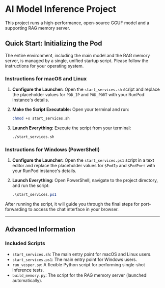# AI Model Inference Project

This project runs a high-performance, open-source GGUF model and a supporting RAG memory server.

## Quick Start: Initializing the Pod

The entire environment, including the main model and the RAG memory server, is managed by a single, unified startup script. Please follow the instructions for your operating system.

### Instructions for macOS and Linux

1.  **Configure the Launcher:**
    Open the `start_services.sh` script and replace the placeholder values for `POD_IP` and `POD_PORT` with your RunPod instance's details.

2.  **Make the Script Executable:**
    Open your terminal and run:
    ```bash
    chmod +x start_services.sh
    ```

3.  **Launch Everything:**
    Execute the script from your terminal:
    ```bash
    ./start_services.sh
    ```

### Instructions for Windows (PowerShell)

1.  **Configure the Launcher:**
    Open the `start_services.ps1` script in a text editor and replace the placeholder values for `$PodIp` and `$PodPort` with your RunPod instance's details.

2.  **Launch Everything:**
    Open PowerShell, navigate to the project directory, and run the script:
    ```powershell
    .\start_services.ps1
    ```

After running the script, it will guide you through the final steps for port-forwarding to access the chat interface in your browser.

---

## Advanced Information

### Included Scripts

*   `start_services.sh`: The main entry point for macOS and Linux users.
*   `start_services.ps1`: The main entry point for Windows users.
*   `run_vesper.py`: A flexible Python script for performing single-shot inference tests.
*   `build_memory.py`: The script for the RAG memory server (launched automatically).
